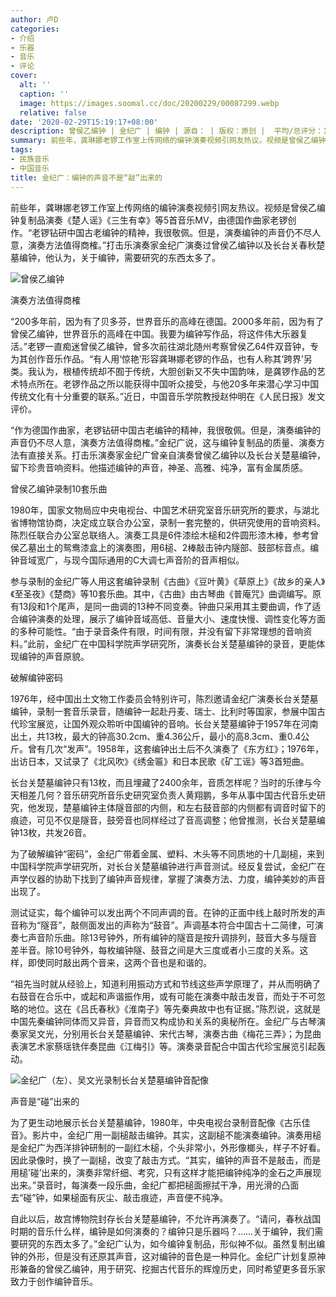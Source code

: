 ```yaml
---
author: 卢D
categories:
- 介绍
- 乐器
- 音乐
- 评论
cover:
  alt: ''
  caption: ''
  image: https://images.soomal.cc/doc/20200229/00087299.webp
  relative: false
date: '2020-02-29T15:19:17+08:00'
description: 曾侯乙编钟 | 金纪广 | 编钟 | 源自： | 版权：原创 |  平均/总评分：10.00/30
summary: 前些年，龚琳娜老锣工作室上传网络的编钟演奏视频引网友热议。视频是曾侯乙编钟复制品演奏《楚人谣》《三生有幸》等5首音乐MV，由德国作曲家老锣创作。“老锣钻研中国古老编钟的精神，我很敬佩。但是，演奏编钟的声音仍不尽人意，演奏方法值得商榷。”
tags:
- 民族音乐
- 中国音乐
title: 金纪广：编钟的声音不是“敲”出来的
---
```


前些年，龚琳娜老锣工作室上传网络的编钟演奏视频引网友热议。视频是曾侯乙编钟复制品演奏《楚人谣》《三生有幸》等5首音乐MV，由德国作曲家老锣创作。“老锣钻研中国古老编钟的精神，我很敬佩。但是，演奏编钟的声音仍不尽人意，演奏方法值得商榷。”打击乐演奏家金纪广演奏过曾侯乙编钟以及长台关春秋楚墓编钟，他认为，关于编钟，需要研究的东西太多了。

![曾侯乙编钟](https://images.soomal.cc/doc/20200229/00087298.webp)





演奏方法值得商榷

“200多年前，因为有了贝多芬，世界音乐的高峰在德国。2000多年前，因为有了曾侯乙编钟，世界音乐的高峰在中国。我要为编钟写作品，将这件伟大乐器复活。”老锣一直痴迷曾侯乙编钟，曾多次前往湖北随州考察曾侯乙64件双音钟，专为其创作音乐作品。“有人用‘惊艳’形容龚琳娜老锣的作品，也有人称其‘跨界’另类。我认为，根植传统却不囿于传统，大胆创新又不失中国韵味，是龚锣作品的艺术特点所在。老锣作品之所以能获得中国听众接受，与他20多年来潜心学习中国传统文化有十分重要的联系。”近日，中国音乐学院教授赵仲明在《人民日报》发文评价。

“作为德国作曲家，老锣钻研中国古老编钟的精神，我很敬佩。但是，演奏编钟的声音仍不尽人意，演奏方法值得商榷。”金纪广说，这与编钟复制品的质量、演奏方法有直接关系。打击乐演奏家金纪广曾亲自演奏曾侯乙编钟以及长台关楚墓编钟，留下珍贵音响资料。他描述编钟的声音，神圣、高雅、纯净，富有金属质感。

曾侯乙编钟录制10套乐曲

1980年，国家文物局应中央电视台、中国艺术研究室音乐研究所的要求，与湖北省博物馆协商，决定成立联合办公室，录制一套完整的，供研究使用的音响资料。陈烈任联合办公室总联络人。演奏工具是6件漆绘木槌和2件圆形漆木棒，参考曾侯乙墓出土的鸳鸯漆盒上的演奏图，用6槌、2棒敲击钟内隧部、鼓部标音点。编钟音域宽广，与现今国际通用的C大调七声音阶的音声相似。

参与录制的金纪广等人用这套编钟录制《古曲》《豆叶黄》《草原上》《故乡的亲人》《至圣夜》《楚商》等10套乐曲。其中，《古曲》由古琴曲《普庵咒》曲调编写。原有13段和1个尾声，是同一曲调的13种不同变奏。钟曲只采用其主要曲调，作了适合编钟演奏的处理，展示了编钟音域高低、音量大小、速度快慢、调性变化等方面的多种可能性。“由于录音条件有限，时间有限，并没有留下非常理想的音响资料。”此前，金纪广在中国科学院声学研究所，演奏长台关楚墓编钟的录音，更能体现编钟的声音原貌。

破解编钟密码

1976年，经中国出土文物工作委员会特别许可，陈烈邀请金纪广演奏长台关楚墓编钟，录制一套音乐录音，随编钟一起赴丹麦、瑞士、比利时等国家，参展中国古代珍宝展览，让国外观众聆听中国编钟的音响。长台关楚墓编钟于1957年在河南出土，共13枚，最大的钟高30.2cm、重4.36公斤，最小的高8.3cm、重0.4公斤。曾有几次“发声”。1958年，这套编钟出土后不久演奏了《东方红》；1976年，出访日本，又试录了《北风吹》《绣金匾》和日本民歌《矿工谣》等3首短曲。

长台关楚墓编钟只有13枚，而且埋藏了2400余年，音质怎样呢？当时的乐律与今天相差几何？音乐研究所音乐史研究室负责人黄翔鹏，多年从事中国古代音乐史研究，他发现，楚墓编钟主体隧音部的内侧，和左右鼓音部的内侧都有调音时留下的痕迹，可见不仅是隧音，鼓旁音也同样经过了音高调整；他曾推测，长台关楚墓编钟13枚，共发26音。

为了破解编钟“密码”，金纪广带着金属、塑料、木头等不同质地的十几副槌，来到中国科学院声学研究所，对长台关楚墓编钟进行声音测试。经反复尝试，金纪广在声学仪器的协助下找到了编钟声音规律，掌握了演奏方法、力度，编钟美妙的声音出现了。

测试证实，每个编钟可以发出两个不同声调的音。在钟的正面中线上敲时所发的声音称为“隧音”，敲侧面发出的声称为“鼓音”。声调基本符合中国古十二简律，可演奏七声音阶乐曲。除13号钟外，所有编钟的隧音是按升调排列，鼓音大多与隧音差半音。除10号钟外，每枚编钟隧、鼓音之间是大三度或者小三度的关系。这样，即使同时敲出两个音来，这两个音也是和谐的。

“祖先当时就从经验上，知道利用振动方式和节线这些声学原理了，并从而明确了右鼓音在合乐中，或起和声谐振作用，或有可能在演奏中敲击发音，而处于不可忽略的地位。这在《吕氏春秋》《淮南子》等先秦典故中也有证据。”陈烈说，这就是中国先秦编钟同体而又异音，异音而又构成协和关系的奥秘所在。金纪广与古琴演奏家吴文光，分别用长台关楚墓编钟、宋代古琴，演奏古曲《梅花三弄》；为昆曲表演艺术家蔡瑶铣伴奏昆曲《江梅引》等。演奏录音配合中国古代珍宝展览引起轰动。

![金纪广（左）、吴文光录制长台关楚墓编钟音配像](https://images.soomal.cc/doc/20200229/00087299.webp)





声音是“碰”出来的

为了更生动地展示长台关楚墓编钟，1980年，中央电视台录制音配像《古乐佳音》。影片中，金纪广用一副槌敲击编钟。其实，这副槌不能演奏编钟。演奏用槌是金纪广为西洋排钟研制的一副红木槌，个头非常小，外形像榔头，样子不好看。因此录像时，换了一副槌，改变了敲击方式。“其实，编钟的声音不是敲击，而是用槌’碰’出来的，演奏非常纤细、考究，只有这样才能把编钟纯净的金石之声展现出来。”录音时，每演奏一段乐曲，金纪广都把槌面擦拭干净，用光滑的凸面去“碰”钟，如果槌面有灰尘、敲击痕迹，声音便不纯净。

自此以后，故宫博物院封存长台关楚墓编钟，不允许再演奏了。“请问，春秋战国时期的音乐什么样，编钟是如何演奏的？编钟只是乐器吗？……关于编钟，我们需要研究的东西太多了。”金纪广认为，如今编钟复制品，形似神不似。虽然复制出编钟的外形，但是没有还原其声音，这对编钟的音色是一种异化。金纪广计划复原神形兼备的曾侯乙编钟，用于研究、挖掘古代音乐的辉煌历史，同时希望更多音乐家致力于创作编钟音乐。